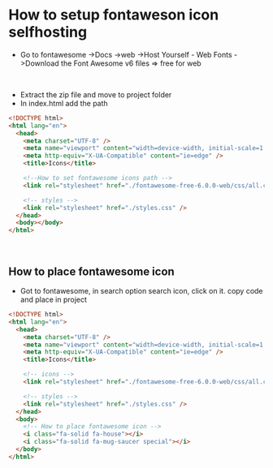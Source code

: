 # How to setup fontaweson icon selfhosting

- Go to fontawesome ->Docs ->web ->Host Yourself - Web Fonts ->Download the Font Awesome v6 files => free for web

<br>

- Extract the zip file and move to project folder
- In index.html add the path

```html
<!DOCTYPE html>
<html lang="en">
  <head>
    <meta charset="UTF-8" />
    <meta name="viewport" content="width=device-width, initial-scale=1.0" />
    <meta http-equiv="X-UA-Compatible" content="ie=edge" />
    <title>Icons</title>

    <!--How to set fontawesome icons path -->
    <link rel="stylesheet" href="./fontawesome-free-6.0.0-web/css/all.css" />

    <!-- styles -->
    <link rel="stylesheet" href="./styles.css" />
  </head>
  <body></body>
</html>
```

<br>

## How to place fontawesome icon

- Got to fontawesome, in search option search icon, click on it. copy code and place in project

```html
<!DOCTYPE html>
<html lang="en">
  <head>
    <meta charset="UTF-8" />
    <meta name="viewport" content="width=device-width, initial-scale=1.0" />
    <meta http-equiv="X-UA-Compatible" content="ie=edge" />
    <title>Icons</title>

    <!-- icons -->
    <link rel="stylesheet" href="./fontawesome-free-6.0.0-web/css/all.css" />

    <!-- styles -->
    <link rel="stylesheet" href="./styles.css" />
  </head>
  <body>
    <!-- How to place fontawesome icon -->
    <i class="fa-solid fa-house"></i>
    <i class="fa-solid fa-mug-saucer special"></i>
  </body>
</html>
```
